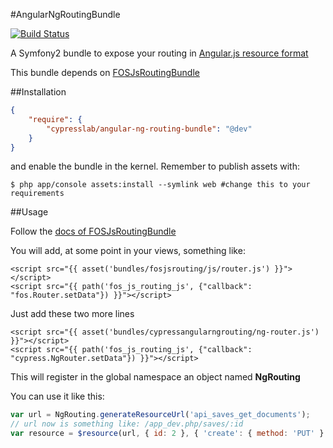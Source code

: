 #AngularNgRoutingBundle

[![Build Status](https://travis-ci.org/matteosister/CypressAngularNgRoutingBundle.png?branch=master)](https://travis-ci.org/matteosister/CypressAngularNgRoutingBundle)

A Symfony2 bundle to expose your routing in [Angular.js resource format](http://docs.angularjs.org/api/ngResource.$resource)

This bundle depends on [FOSJsRoutingBundle](https://github.com/FriendsOfSymfony/FOSJsRoutingBundle)

##Installation

``` json
{
    "require": {
        "cypresslab/angular-ng-routing-bundle": "@dev"
    }
}
```

and enable the bundle in the kernel. Remember to publish assets with:

```
$ php app/console assets:install --symlink web #change this to your requirements
```

##Usage

Follow the [docs of FOSJsRoutingBundle](https://github.com/FriendsOfSymfony/FOSJsRoutingBundle/blob/master/Resources/doc/index.md)

You will add, at some point in your views, something like:

``` html+jinja
<script src="{{ asset('bundles/fosjsrouting/js/router.js') }}"></script>
<script src="{{ path('fos_js_routing_js', {"callback": "fos.Router.setData"}) }}"></script>
```

Just add these two more lines

``` html+jinja
<script src="{{ asset('bundles/cypressangularngrouting/ng-router.js') }}"></script>
<script src="{{ path('fos_js_routing_js', {"callback": "cypress.NgRouter.setData"}) }}"></script>
```

This will register in the global namespace an object named **NgRouting**

You can use it like this:

``` javascript
var url = NgRouting.generateResourceUrl('api_saves_get_documents');
// url now is something like: /app_dev.php/saves/:id
var resource = $resource(url, { id: 2 }, { 'create': { method: 'PUT' } })
```
